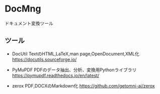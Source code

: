 # DocMng

ドキュメント変換ツール

## ツール


- DocUtil
TextのHTML,LaTeX,man page,OpenDocument,XML化
https://docutils.sourceforge.io/

- PyMuPDF
PDFのデータ抽出、分析、変換用Pythonライブラリ
https://pymupdf.readthedocs.io/en/latest/

- zerox
PDF,DOCXのMarkdown化
https://github.com/getomni-ai/zerox
